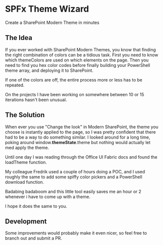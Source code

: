 # SPFx Theme Wizard

Create a SharePoint Modern Theme in minutes

## The Idea

If you ever worked with SharePoint Modern Themes, you know that finding the right combination of colors can be a tidious task.
First you need to know which themeColors are used on which elements on the page. Then you need to find you hex color codes before finally building your PowerShell theme array, and deploying it to SharePoint. 

If one of the colors are off, the entire process more or less has to be repeated. 

On the projects I have been working on somewhere between 10 or 15 iterations hasn't been unusual.

## The Solution

When ever you use "Change the look" in Modern SharePoint, the theme you choose is instantly applied to the page, so I was pretty confident that there had to be a way to do something similar. I looked around for a long time, poking around window.__themeState__.theme but nothing would actually let med apply the theme.

Until one day I was reading through the Office UI Fabric docs and found the loadTheme function. 

My colleague Fredrik used a couple of hours doing a POC, and I used roughly the same to add some spiffy color pickers and a PowerShell download function. 

Badabing badaboom and this little tool easily saves me an hour or 2 whenever i have to come up with a theme.

I hope it does the same to you.

## Development

Some improvements would probably make it even nicer, so feel free to branch out and submit a PR.
